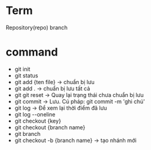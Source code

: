 # Term
Repository(repo)
branch

# command
- git init
- git status 
- git add {ten file} -> chuẩn bị lưu
- git add . -> chuẩn bị lưu tất cả
- git git reset -> Quay lại trạng thái chưa chuẩn bị lưu
- git commit -> Lưu. Cú pháp: git commit -m 'ghi chú'
- git log -> Để xem lại thời điểm đã lưu
- git log --oneline 
- git checkout {key}
- git checkout {branch name}
- git branch
- git checkout -b {branch name} -> tạo nhánh mới
